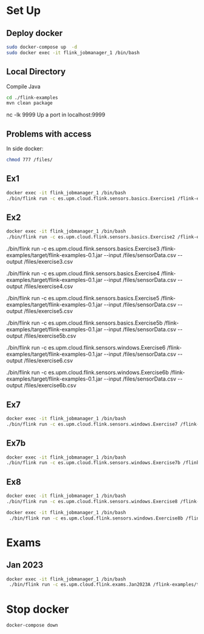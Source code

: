 
# Set Up
## Deploy docker

```bash
sudo docker-compose up  -d
sudo docker exec -it flink_jobmanager_1 /bin/bash
```

## Local Directory 

Compile Java
```bash
cd ./flink-examples
mvn clean package
```

nc -lk 9999  Up a port in localhost:9999

## Problems with access
In side docker:
```bash
chmod 777 /files/
```

## Ex1
 ```bash
docker exec -it flink_jobmanager_1 /bin/bash
 ./bin/flink run -c es.upm.cloud.flink.sensors.basics.Exercise1 /flink-examples/target/flink-examples-0.1.jar --input /files/sensors/sensorData.csv --output /files/sensors/exercise1.csv
 ```

## Ex2
```bash
docker exec -it flink_jobmanager_1 /bin/bash
./bin/flink run -c es.upm.cloud.flink.sensors.basics.Exercise2 /flink-examples/target/flink-examples-0.1.jar --input /files/sensors/sensorData.csv --output /files/sensors/exercise2.csv

```

./bin/flink run -c es.upm.cloud.flink.sensors.basics.Exercise3 /flink-examples/target/flink-examples-0.1.jar --input /files/sensorData.csv --output /files/exercise3.csv

 ./bin/flink run -c es.upm.cloud.flink.sensors.basics.Exercise4 /flink-examples/target/flink-examples-0.1.jar --input /files/sensorData.csv --output /files/exercise4.csv

./bin/flink run -c es.upm.cloud.flink.sensors.basics.Exercise5 /flink-examples/target/flink-examples-0.1.jar --input /files/sensorData.csv --output /files/exercise5.csv

./bin/flink run -c es.upm.cloud.flink.sensors.basics.Exercise5b /flink-examples/target/flink-examples-0.1.jar --input /files/sensorData.csv --output /files/exercise5b.csv

./bin/flink run -c es.upm.cloud.flink.sensors.windows.Exercise6 /flink-examples/target/flink-examples-0.1.jar --input /files/sensorData.csv --output /files/exercise6.csv

 ./bin/flink run -c es.upm.cloud.flink.sensors.windows.Exercise6b /flink-examples/target/flink-examples-0.1.jar --input /files/sensorData.csv --output /files/exercise6b.csv


## Ex7
```bash
docker exec -it flink_jobmanager_1 /bin/bash
./bin/flink run -c es.upm.cloud.flink.sensors.windows.Exercise7 /flink-examples/target/flink-examples-0.1.jar --input /files/sensors/sensorData.csv --output /files/sensors/exercise7.csv

```

## Ex7b
```bash
docker exec -it flink_jobmanager_1 /bin/bash
./bin/flink run -c es.upm.cloud.flink.sensors.windows.Exercise7b /flink-examples/target/flink-examples-0.1.jar --input /files/sensors/sensorData.csv --output /files/sensors/exercise7b.csv

```

## Ex8
```bash
docker exec -it flink_jobmanager_1 /bin/bash
./bin/flink run -c es.upm.cloud.flink.sensors.windows.Exercise8 /flink-examples/target/flink-examples-0.1.jar --input /files/sensors/sensorData.csv --output /files/sensors/exercise8.csv

```
```bash
docker exec -it flink_jobmanager_1 /bin/bash
 ./bin/flink run -c es.upm.cloud.flink.sensors.windows.Exercise8b /flink-examples/target/flink-examples-0.1.jar --input /files/sensors/sensorData.csv --output /files/sensors/exercise8b.csv
```


# Exams

## Jan 2023

```bash
docker exec -it flink_jobmanager_1 /bin/bash
 ./bin/flink run -c es.upm.cloud.flink.exams.Jan2023A /flink-examples/target/flink-examples-0.1.jar --input /files/exams/cars.csv --output /files/exams/jan2023.csv

```



# Stop docker
```bash
docker-compose down
```
